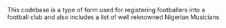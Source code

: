 This codebase is a type of form used for registering footballers into a football club and also includes a list of well reknowned Nigerian Musicians
